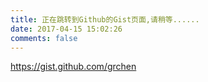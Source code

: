 ```yaml
---
title: 正在跳转到Github的Gist页面,请稍等......
date: 2017-04-15 15:02:26
comments: false
---
```

https://gist.github.com/grchen

<script language="javascript" type="text/javascript">  
       window.location.href="https://gist.github.com/grchen";  
</script>
